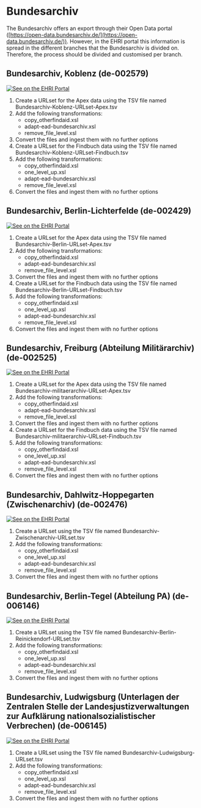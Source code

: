 # Bundesarchiv

The Bundesarchiv offers an export through their Open Data portal ([https://open-data.bundesarchiv.de/](https://open-data.bundesarchiv.de/)). However, in the EHRI portal this information is spread in the different branches that the Bundesarchiv is divided on. Therefore, the process should be divided and customised per branch.

## Bundesarchiv, Koblenz (de-002579)
[![See on the EHRI Portal](https://img.shields.io/badge/See_on-the_EHRI_Portal-83004c)](https://portal.ehri-project.eu/institutions/de-002579)

1. Create a URLset for the Apex data using the TSV file named Bundesarchiv-Koblenz-URLset-Apex.tsv
2. Add the following transformations:
    * copy_otherfindaid.xsl
    * adapt-ead-bundesarchiv.xsl
    * remove_file_level.xsl
3. Convert the files and ingest them with no further options
4. Create a URLset for the Findbuch data using the TSV file named Bundesarchiv-Koblenz-URLset-Findbuch.tsv
5. Add the following transformations:
    * copy_otherfindaid.xsl
    * one_level_up.xsl
    * adapt-ead-bundesarchiv.xsl
    * remove_file_level.xsl
6. Convert the files and ingest them with no further options


## Bundesarchiv, Berlin-Lichterfelde (de-002429)
[![See on the EHRI Portal](https://img.shields.io/badge/See_on-the_EHRI_Portal-83004c)](https://portal.ehri-project.eu/institutions/de-002429)

1. Create a URLset for the Apex data using the TSV file named Bundesarchiv-Berlin-URLset-Apex.tsv
2. Add the following transformations:
    * copy_otherfindaid.xsl
    * adapt-ead-bundesarchiv.xsl
    * remove_file_level.xsl
3. Convert the files and ingest them with no further options
4. Create a URLset for the Findbuch data using the TSV file named Bundesarchiv-Berlin-URLset-Findbuch.tsv
5. Add the following transformations:
    * copy_otherfindaid.xsl
    * one_level_up.xsl
    * adapt-ead-bundesarchiv.xsl
    * remove_file_level.xsl
6. Convert the files and ingest them with no further options


## Bundesarchiv, Freiburg (Abteilung Militärarchiv) (de-002525)
[![See on the EHRI Portal](https://img.shields.io/badge/See_on-the_EHRI_Portal-83004c)](https://portal.ehri-project.eu/institutions/de-002525)

1. Create a URLset for the Apex data using the TSV file named Bundesarchiv-militaerarchiv-URLset-Apex.tsv
2. Add the following transformations:
    * copy_otherfindaid.xsl
    * adapt-ead-bundesarchiv.xsl
    * remove_file_level.xsl
3. Convert the files and ingest them with no further options
4. Create a URLset for the Findbuch data using the TSV file named Bundesarchiv-militaerarchiv-URLset-Findbuch.tsv
5. Add the following transformations:
    * copy_otherfindaid.xsl
    * one_level_up.xsl
    * adapt-ead-bundesarchiv.xsl
    * remove_file_level.xsl
6. Convert the files and ingest them with no further options


## Bundesarchiv, Dahlwitz-Hoppegarten (Zwischenarchiv) (de-002476)
[![See on the EHRI Portal](https://img.shields.io/badge/See_on-the_EHRI_Portal-83004c)](https://portal.ehri-project.eu/institutions/de-002476)

1. Create a URLset using the TSV file named Bundesarchiv-Zwischenarchiv-URLset.tsv
2. Add the following transformations:
    * copy_otherfindaid.xsl
    * one_level_up.xsl
    * adapt-ead-bundesarchiv.xsl
    * remove_file_level.xsl
3. Convert the files and ingest them with no further options

## Bundesarchiv, Berlin-Tegel (Abteilung PA) (de-006146)
[![See on the EHRI Portal](https://img.shields.io/badge/See_on-the_EHRI_Portal-83004c)](https://portal.ehri-project.eu/institutions/de-006146)
1. Create a URLset using the TSV file named Bundesarchiv-Berlin-Reinickendorf-URLset.tsv
2. Add the following transformations:
    * copy_otherfindaid.xsl
    * one_level_up.xsl
    * adapt-ead-bundesarchiv.xsl
    * remove_file_level.xsl
3. Convert the files and ingest them with no further options

## Bundesarchiv, Ludwigsburg (Unterlagen der Zentralen Stelle der Landesjustizverwaltungen zur Aufklärung nationalsozialistischer Verbrechen) (de-006145)
[![See on the EHRI Portal](https://img.shields.io/badge/See_on-the_EHRI_Portal-83004c)](https://portal.ehri-project.eu/institutions/de-006145)
1. Create a URLset using the TSV file named Bundesarchiv-Ludwigsburg-URLset.tsv
2. Add the following transformations:
    * copy_otherfindaid.xsl
    * one_level_up.xsl
    * adapt-ead-bundesarchiv.xsl
    * remove_file_level.xsl
3. Convert the files and ingest them with no further options